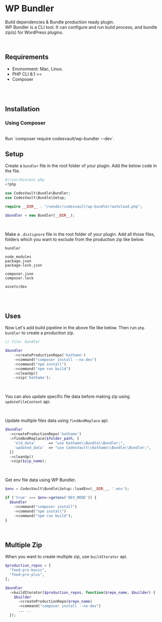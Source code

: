 # WP Bundler

Build dependencies & Bundle production ready plugin.
<br>
WP Bundler is a CLI tool. It can configure and run build process, and bundle zip(s) for WordPress plugins.

<br>

## Requirements
- Environment: Mac, Linux.
- PHP CLI 8.1 >=
- Composer

<br>
<br>

## Installation


### Using Composer

<br>
Run `composer require codesvault/wp-bundler --dev`.
<br>


## Setup

Create a `bundler` file in the root folder of your plugin. Add the below code in the file.

```php
#!/usr/bin/env php
<?php

use CodesVault\Bundle\Bundler;
use CodesVault\Bundle\Setup;

require __DIR__ . "/vendor/codesvault/wp-bundler/autoload.php";

$bundler = new Bundler(__DIR__);
```

<br>

Make a `.distignore` file in the root folder of your plugin. Add all those files, folders which you want to exclude from the production zip like below.

```
bundler

node_modules
package.json
package-lock.json

composer.json
composer.lock

assets/dev
```

<br>
<br>

## Uses

Now Let's add build pipeline in the above file like below. Then run `php bundler` to create a production zip.


```php
// file: bundler

$bundler
    ->createProductionRepo('kathamo')
    ->command("composer install --no-dev")
    ->command("npm install")
    ->command("npm run build")
    ->cleanUp()
    ->zip('kathamo');
```

<br>

You can also update specific file data before making zip using `updateFileContent` api.

<!-- TODO: add doc -->

<br>

Update multiple files data using `findAndReplace` api.

```php
$bundler
  ->createProductionRepo('kathamo')
  ->findAndReplace($folder_path, [
    'old_data'      => "use Kathamo\\Bundle\\Bundler;",
    'updated_data'  => "use CodesVault\\Kathamo\\Bundle\\Bundler;",
  ])
  ->cleanUp()
  ->zip($zip_name);
```

<br>

Get env file data using WP Bundler.

```php
$env = CodesVault\Bundle\Setup::loadEnv(__DIR__, '.env');

if ('true' === $env->getenv('DEV_MODE')) {
  $bundler
    ->command("composer install")
    ->command("npm install")
    ->command("npm run build");
}
```

<br>

## Multiple Zip

When you want to create multiple zip, use `buildIterator` api.

```php
$production_repos = [
  "feed-pro-basic",
  "feed-pro-plus",
];

$bundler
  ->buildIterator($production_repos, function($repo_name, $builder) {
    $builder
      ->createProductionRepo($repo_name)
      ->command("composer install --no-dev")
      ... ..
  });
```
